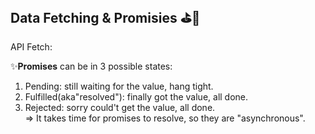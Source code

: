 ## Data Fetching & Promisies :golf::traffic_light:
API Fetch:

:sparkles:**Promises** can be in 3 possible states:
  1. Pending: still waiting for the value, hang tight.
  2. Fulfilled(aka"resolved"): finally got the value, all done.
  3. Rejected: sorry could't get the value, all done.<br/>=> It takes time for promises to resolve, so they are "asynchronous". 
